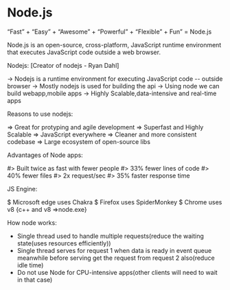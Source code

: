 # Node.js

“Fast” + “Easy” + “Awesome” + “Powerful” + “Flexible” + Fun” = Node.js 

Node.js is an open-source, cross-platform, JavaScript runtime environment that executes JavaScript code outside a web browser.

Nodejs: [Creator of nodejs - Ryan Dahl]

   -> Nodejs is a runtime environment for executing JavaScript code -- outside browser<Nodejs is niether a programming language nor a framework>
   -> Mostly nodejs is used for building the api 
   -> Using node we can build webapp,mobile apps
   -> Highly Scalable,data-intensive and real-time apps

Reasons to use nodejs:

   => Great for protyping and agile development
   => Superfast and Highly Scalable
   => JavaScript everywhere
   => Cleaner and more consistent codebase
   => Large ecosystem of open-source libs

Advantages of Node apps:

   #> Built twice as fast with fewer people
   #> 33% fewer lines of code
   #> 40% fewer files
   #> 2x request/sec
   #> 35% faster response time

JS Engine:

   $ Microsoft edge uses Chakra
   $ Firefox uses SpiderMonkey
   $ Chrome uses v8 {c++ and v8 =>node.exe}

How node works:
   
   * Single thread used to handle multiple requests(reduce the waiting state(uses resources efficiently))
   * Single thread serves for request 1 when data is ready in event queue meanwhile before serving get the request from request 2 also(reduce idle time)
   * Do not use Node for CPU-intensive apps(other clients will need to wait in that case)
   

